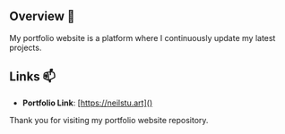 ## Overview 📄

My portfolio website is a platform where I continuously update my latest projects. 


## Links 📫

- **Portfolio Link**: [https://neilstu.art]()

Thank you for visiting my portfolio website repository.
